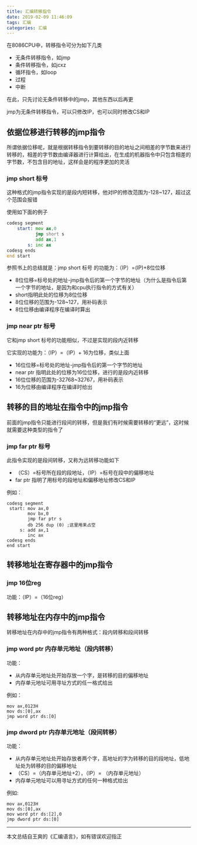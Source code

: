 ```yaml
---
title: 汇编转移指令
date: 2019-02-09 11:46:09
tags: 汇编
categories: 汇编
---
```


在8086CPU中，转移指令可分为如下几类  
* 无条件转移指令，如jmp
* 条件转移指令，如jcxz
* 循环指令，如loop
* 过程
* 中断

在此，只先讨论无条件转移中的jmp，其他东西以后再更

jmp为无条件转移指令，可以只修改IP，也可以同时修改CS和IP

## 依据位移进行转移的jmp指令
所谓依据位移呢，就是根据转移指令到要转移的目的地址之间相差的字节数来进行转移的，相差的字节数由编译器进行计算给出，在生成的机器指令中只包含相差的字节数，不包含目的地址，这样会是的程序更加的灵活

### jmp short 标号
这种格式的jmp指令实现的是段内短转移，他对IP的修改范围为-128~127，超过这个范围会报错

使用如下面的例子
```asm
codesg segment
    start: mov ax,0
           jmp short s
           add ax,1
        s: inc ax
codesg ends
end start        
```
参照书上的总结就是：jmp short 标号 的功能为：（IP）=(IP)+8位位移

* 8位位移=标号处的地址-jmp指令后的第一个字节的地址（为什么是指令后第一个字节的地址，是因为和cpu执行指令的方式有关）
* short指明此处的位移为8位位移
* 8位位移的范围为-128~127，用补码表示
* 8位位移由编译程序在编译时算出

### jmp near ptr 标号
它和jmp short 标号的功能相似，不过是实现的段内近转移

它实现的功能为：（IP）=（IP）+ 16为位移，类似上面
* 16位位移=标号处的地址-jmp指令后的第一个字节的地址
* near ptr 指明此处的位移为16位位移，进行的是段内近转移
* 16位位移的范围为-32768~32767，用补码表示
* 16为位移由编译程序在编译时给出

## 转移的目的地址在指令中的jmp指令
前面的jmp指令只能进行段间的转移，但是我们有时候需要转移的“更远”，这时候就需要这种类型的指令了
### jmp far ptr 标号
此指令实现的是段间转移，又称为远转移功能如下

* （CS）=标号所在段的段地址，（IP）=标号在段中的偏移地址
* far ptr 指明了用标号的段地址和偏移地址修改CS和IP

例如：
```
codesg segment
 start: mov ax,0
        mov bx,0
        jmp far ptr s
        db 256 dup (0) ;这里用来占空
     s: add ax,1
        inc ax
codesg ends
end start        
```

## 转移地址在寄存器中的jmp指令
### jmp 16位reg
功能：（IP）=（16位reg）

## 转移地址在内存中的jmp指令
转移地址在内存中的jmp指令有两种格式：段内转移和段间转移
### jmp word ptr 内存单元地址（段内转移）
功能：
* 从内存单元地址处开始存放一个字，是转移的目的偏移地址
* 内存单元地址可用寻址方式的任一格式给出

例如：
```
mov ax,0123H
mov ds:[0],ax
jmp word ptr ds:[0]
```

### jmp dword ptr 内存单元地址（段间转移）
功能：
* 从内存单元地址处开始存放者两个字，高地址的字为转移的目的段地址，低地址处为转移的目的偏移地址
* （CS）=（内存单元地址+2），（IP）= （内存单元地址）
* 内存单元地址可以用寻址方式的任何一种格式给出

例如:
```
mov ax,0123H
mov ds:[0],ax
mov word ptr ds:[2],0
jmp dword ptr ds:[0]
```
---
本文总结自王爽的《汇编语言》，如有错误欢迎指正